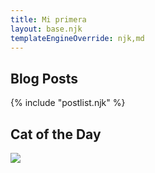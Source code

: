 ```yaml
---
title: Mi primera 
layout: base.njk
templateEngineOverride: njk,md
---
```


## Blog Posts

{% include "postlist.njk" %}

## Cat of the Day

<img src="{{ catpic }}" />